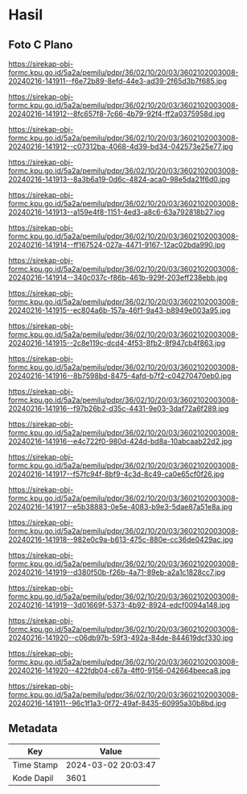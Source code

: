 # Hasil

## Foto C Plano

https://sirekap-obj-formc.kpu.go.id/5a2a/pemilu/pdpr/36/02/10/20/03/3602102003008-20240216-141911--f6e72b89-8efd-44e3-ad39-2f65d3b7f685.jpg

https://sirekap-obj-formc.kpu.go.id/5a2a/pemilu/pdpr/36/02/10/20/03/3602102003008-20240216-141912--8fc657f8-7c66-4b79-92f4-ff2a0375958d.jpg

https://sirekap-obj-formc.kpu.go.id/5a2a/pemilu/pdpr/36/02/10/20/03/3602102003008-20240216-141912--c07312ba-4068-4d39-bd34-042573e25e77.jpg

https://sirekap-obj-formc.kpu.go.id/5a2a/pemilu/pdpr/36/02/10/20/03/3602102003008-20240216-141913--8a3b6a19-0d6c-4824-aca0-98e5da21f6d0.jpg

https://sirekap-obj-formc.kpu.go.id/5a2a/pemilu/pdpr/36/02/10/20/03/3602102003008-20240216-141913--a159e4f8-1151-4ed3-a8c6-63a792818b27.jpg

https://sirekap-obj-formc.kpu.go.id/5a2a/pemilu/pdpr/36/02/10/20/03/3602102003008-20240216-141914--ff167524-027a-4471-9167-12ac02bda990.jpg

https://sirekap-obj-formc.kpu.go.id/5a2a/pemilu/pdpr/36/02/10/20/03/3602102003008-20240216-141914--340c037c-f86b-461b-929f-203eff238ebb.jpg

https://sirekap-obj-formc.kpu.go.id/5a2a/pemilu/pdpr/36/02/10/20/03/3602102003008-20240216-141915--ec804a6b-157a-46f1-9a43-b8949e003a95.jpg

https://sirekap-obj-formc.kpu.go.id/5a2a/pemilu/pdpr/36/02/10/20/03/3602102003008-20240216-141915--2c8e119c-dcd4-4f53-8fb2-8f947cb4f863.jpg

https://sirekap-obj-formc.kpu.go.id/5a2a/pemilu/pdpr/36/02/10/20/03/3602102003008-20240216-141916--8b7598bd-8475-4afd-b7f2-c04270470eb0.jpg

https://sirekap-obj-formc.kpu.go.id/5a2a/pemilu/pdpr/36/02/10/20/03/3602102003008-20240216-141916--f97b26b2-d35c-4431-9e03-3daf72a6f289.jpg

https://sirekap-obj-formc.kpu.go.id/5a2a/pemilu/pdpr/36/02/10/20/03/3602102003008-20240216-141916--e4c722f0-980d-424d-bd8a-10abcaab22d2.jpg

https://sirekap-obj-formc.kpu.go.id/5a2a/pemilu/pdpr/36/02/10/20/03/3602102003008-20240216-141917--f57fc94f-8bf9-4c3d-8c49-ca0e65cf0f26.jpg

https://sirekap-obj-formc.kpu.go.id/5a2a/pemilu/pdpr/36/02/10/20/03/3602102003008-20240216-141917--e5b38883-0e5e-4083-b9e3-5dae87a51e8a.jpg

https://sirekap-obj-formc.kpu.go.id/5a2a/pemilu/pdpr/36/02/10/20/03/3602102003008-20240216-141918--982e0c9a-b613-475c-880e-cc36de0429ac.jpg

https://sirekap-obj-formc.kpu.go.id/5a2a/pemilu/pdpr/36/02/10/20/03/3602102003008-20240216-141919--d380f50b-f26b-4a71-89eb-a2a1c1828cc7.jpg

https://sirekap-obj-formc.kpu.go.id/5a2a/pemilu/pdpr/36/02/10/20/03/3602102003008-20240216-141919--3d01669f-5373-4b92-8924-edcf0094a148.jpg

https://sirekap-obj-formc.kpu.go.id/5a2a/pemilu/pdpr/36/02/10/20/03/3602102003008-20240216-141920--c06db97b-59f3-492a-84de-844619dcf330.jpg

https://sirekap-obj-formc.kpu.go.id/5a2a/pemilu/pdpr/36/02/10/20/03/3602102003008-20240216-141920--422fdb04-c67a-4ff0-9156-042664beeca8.jpg

https://sirekap-obj-formc.kpu.go.id/5a2a/pemilu/pdpr/36/02/10/20/03/3602102003008-20240216-141911--96c1f1a3-0f72-49af-8435-60995a30b8bd.jpg


## Metadata

| Key        | Value               |
| ---------- | ------------------- |
| Time Stamp | 2024-03-02 20:03:47 |
| Kode Dapil | 3601                |



